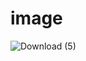 # image

![Download (5)](https://github.com/user-attachments/assets/4cf3d6ed-d848-4e8d-86c6-4d0fa304d565)
